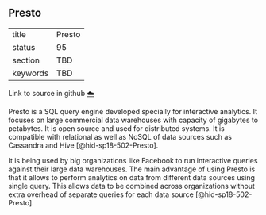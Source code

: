 ## Presto


|          |        |
| -------- | ------ |
| title    | Presto |
| status   | 95     |
| section  | TBD    |
| keywords | TBD    |

Link to source in github [:cloud:](https://github.com/cloudmesh/technologies/blob/master/chapters/incomming/abstract-presto.md)



Presto is a SQL query engine developed specially for interactive
analytics. It focuses on large commercial data warehouses with capacity
of gigabytes to petabytes. It is open source and used for distributed
systems. It is compatible with relational as well as NoSQL of data
sources such as Cassandra and Hive [@hid-sp18-502-Presto].

It is being used by big organizations like Facebook to run interactive
queries against their large data warehouses. The main advantage of using
Presto is that it allows to perform analytics on data from different
data sources using single query. This allows data to be combined across
organizations without extra overhead of separate queries for each data
source [@hid-sp18-502-Presto].
